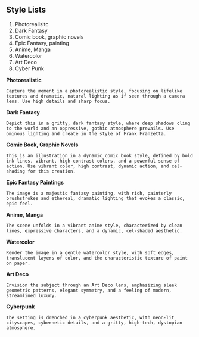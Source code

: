## Style Lists
1. Photorealisitc
2. Dark Fantasy 
3. Comic book, graphic novels
4. Epic Fantasy, painting
5. Anime, Manga
6. Watercolor
7. Art Deco
8. Cyber Punk

**Photorealistic**
```
Capture the moment in a photorealistic style, focusing on lifelike textures and dramatic, natural lighting as if seen through a camera lens. Use high details and sharp focus.
```

**Dark Fantasy**
```
Depict this in a gritty, dark fantasy style, where deep shadows cling to the world and an oppressive, gothic atmosphere prevails. Use ominous lighting and create in the style of Frank Franzetta.
```

**Comic Book, Graphic Novels**
```
This is an illustration in a dynamic comic book style, defined by bold ink lines, vibrant, high-contrast colors, and a powerful sense of action. Use vibrant color, high contrast, dynamic action, and cel-shading for this creation.
```

**Epic Fantasy Paintings**
```
The image is a majestic fantasy painting, with rich, painterly brushstrokes and ethereal, dramatic lighting that evokes a classic, epic feel. 
```

**Anime, Manga**
```
The scene unfolds in a vibrant anime style, characterized by clean lines, expressive characters, and a dynamic, cel-shaded aesthetic.
```

**Watercolor**
```
Render the image in a gentle watercolor style, with soft edges, translucent layers of color, and the characteristic texture of paint on paper.
```

**Art Deco**
```
Envision the subject through an Art Deco lens, emphasizing sleek geometric patterns, elegant symmetry, and a feeling of modern, streamlined luxury.
```

**Cyberpunk**
```
The setting is drenched in a cyberpunk aesthetic, with neon-lit cityscapes, cybernetic details, and a gritty, high-tech, dystopian atmosphere.
```